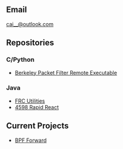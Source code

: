 ## Email
cai__@outlook.com

## Repositories

### C/Python
- [Berkeley Packet Filter Remote Executable](https://github.com/Pufferfish3000/bpf-exec)  

### Java
- [FRC Utilities](https://github.com/AltaHighRobotics/FRC-Utilities)  
- [4598 Rapid React](https://github.com/AltaHighRobotics/4598RapidReact)

## Current Projects
- [BPF Forward](https://github.com/Pufferfish3000/bpf-forward)
